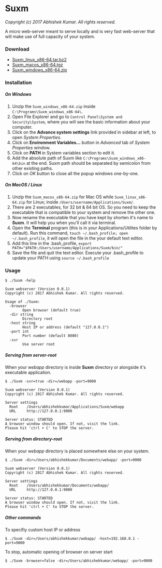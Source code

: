 # Suxm

*Copyright (c) 2017 Abhishek Kumar. All rights reserved.*


A micro web-server meant to serve locally and is very fast web-server that will make use of full capacity of your system. 

### Download
	
- [Suxm\_linux\_x86-64.tar.bz2](https://app.box.com/s/zoeet80oebvzrth4wh38iibdulegvlrb)
- [Suxm\_macos\_x86-64.tgz](https://app.box.com/s/aznzq3g4hu26ayw9u0vhay1kmus52yvb)		
- [Suxm\_windows\_x86-64.zip](https://app.box.com/s/e5mf5ujome2ilis25s3hxqs6e0t2rmac)

### Installation

##### On Windows

1. Unzip the `Suxm_windows_x86-64.zip` inside `C:\Programs\Suxm_windows_x86-64\`.
2. Open File Explorer and go to `Control Panel\System and Security\System`, where you will see the basic information about your computer.
3. Click on the **Advance system settings** link provided in sidebar at left, to open *System Properties*.
4. Click on **Environment Variables...** button in *Advanced* tab of *System Properties* window. 
5. Click on **PATH** in System variables section to edit it.
6. Add the absolute path of Suxm like `C:\Programs\Suxm_windows_x86-64\bin` at the end. Suxm path should be separated by semicolon from other existing paths.
7. Click on *OK* button to close all the popup windows one-by-one.

##### On MacOS / Linux

1. Unzip the `Suxm_macos_x86-64.zip` for Mac OS while  `Suxm_linux_x86-64.zip` for Linux; inside `/Users/username/Applications/Suxm/`.
2. There are 2 executables, for 32 bit & 64 bit OS. So you need to keep the executable that is compatible to your system and remove the other one.
3. Now rename the executable that you have kept by shorten it's name to **Suxm**. It will help you when you'll call it via terminal.
4. Open the **Terminal** program (this is in your Applications/Utilites folder by default). Run this command, `touch ~/.bash_profile; open ~/.bash_profile`, it will open the file in the your default text editor.
5. Add this line in the .bash_profile, `export PATH="$PATH:/Users/username/Applications/Suxm/bin/"`
6. Save the file and quit the text editor. Execute your .bash_profile to update your PATH using `source ~/.bash_profile`

### Usage

```
$ ./Suxm -help

Suxm webserver (Version 0.0.1) 
Copyright (c) 2017 Abhishek Kumar. All rights reserved. 

Usage of ./Suxm:
  -browser
    	Open browser (default true)
  -dir string
    	Directory root
  -host string
    	Host IP or address (default "127.0.0.1")
  -port int
    	Port number (default 8080)
  -svr
    	Use server root
```

##### Serving from server-root

When your *webapp* directory is inside **Suxm** directory or alongside it's executable application.

```
$ ./Suxm -svr=true -dir=/webapp -port=9000

Suxm webserver (Version 0.0.1) 
Copyright (c) 2017 Abhishek Kumar. All rights reserved. 

Server settings 
  Root    /Users/abhishekkumar/Applications/Suxm/webapp
  URL     http://127.0.0.1:9000 

Server status: STARTED
A browser window should open. If not, visit the link.
Please hit 'ctrl + C' to STOP the server.
```

##### Serving from directory-root

When your *webapp* directory is placed somewhere else on your system. 

```
$ ./Suxm -dir=/Users/abhishekkumar/Documents/webapp/ -port=9000

Suxm webserver (Version 0.0.1) 
Copyright (c) 2017 Abhishek Kumar. All rights reserved. 

Server settings 
  Root    /Users/abhishekkumar/Documents/webapp/ 
  URL     http://127.0.0.1:9000 

Server status: STARTED
A browser window should open. If not, visit the link.
Please hit 'ctrl + C' to STOP the server.
```

##### Other commands

To specifiy custom host IP or address

```
$ ./Suxm -dir=/Users/abhishekkumar/webapp/ -host=192.168.0.1 -port=9000
```

To stop, automatic opening of browser on server start

```
$ ./Suxm -browser=false -dir=/Users/abhishekkumar/webapp/ -port=9000
```
